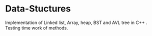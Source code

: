 # Data-Stuctures
Implementation of Linked list, Array, heap, BST and AVL tree in C++ . Testing time work of methods.
